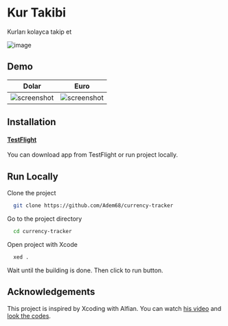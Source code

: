 
# Kur Takibi

Kurları kolayca takip et

![image](https://user-images.githubusercontent.com/21019611/160191229-00d6e64e-0023-4dec-9f7a-c7671d6aabcc.png)
## Demo

| Dolar | Euro |
| ----------- | ----------- |
| ![screenshot](https://user-images.githubusercontent.com/21019611/160187980-95860675-f254-4fac-9e74-1729e02f1eb0.png) | ![screenshot](https://user-images.githubusercontent.com/21019611/160188032-58456519-c492-4023-8424-5554d910177b.png) |

## Installation

#### [TestFlight](https://testflight.apple.com/join/0OI2m03w)


You can download app from TestFlight or run project locally.

## Run Locally

Clone the project

```bash
  git clone https://github.com/Adem68/currency-tracker
```

Go to the project directory

```bash
  cd currency-tracker
```

Open project with Xcode

```bash
  xed .
```

Wait until the building is done. Then click to run button.

## Acknowledgements

This project is inspired by Xcoding with Alfian. You can watch [his video](https://www.youtube.com/watch?v=jRTOzhyq3iQ) and [look the codes](https://github.com/alfianlosari/CryptoTrackerMenuBar).
